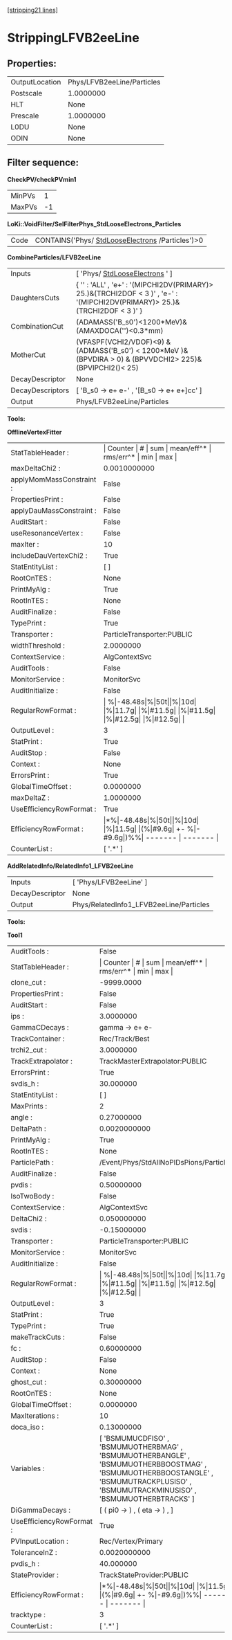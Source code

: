 [[stripping21 lines]](./stripping21-index)

# StrippingLFVB2eeLine

## Properties:

|                |                            |
|----------------|----------------------------|
| OutputLocation | Phys/LFVB2eeLine/Particles |
| Postscale      | 1.0000000                  |
| HLT            | None                       |
| Prescale       | 1.0000000                  |
| L0DU           | None                       |
| ODIN           | None                       |

## Filter sequence:

**CheckPV/checkPVmin1**

|        |     |
|--------|-----|
| MinPVs | 1   |
| MaxPVs | -1  |

**LoKi::VoidFilter/SelFilterPhys_StdLooseElectrons_Particles**

|      |                                                                                      |
|------|--------------------------------------------------------------------------------------|
| Code | CONTAINS('Phys/ [StdLooseElectrons](./stripping21-stdlooseelectrons) /Particles')\>0 |

**CombineParticles/LFVB2eeLine**

|                  |                                                                                                                                |
|------------------|--------------------------------------------------------------------------------------------------------------------------------|
| Inputs           | [ 'Phys/ [StdLooseElectrons](./stripping21-stdlooseelectrons) ' ]                                                            |
| DaughtersCuts    | { '' : 'ALL' , 'e+' : '(MIPCHI2DV(PRIMARY)\> 25.)&(TRCHI2DOF \< 3 )' , 'e-' : '(MIPCHI2DV(PRIMARY)\> 25.)&(TRCHI2DOF \< 3 )' } |
| CombinationCut   | (ADAMASS('B_s0')\<1200\*MeV)& (AMAXDOCA('')\<0.3\*mm)                                                                          |
| MotherCut        | (VFASPF(VCHI2/VDOF)\<9) & (ADMASS('B_s0') \< 1200\*MeV )& (BPVDIRA \> 0) & (BPVVDCHI2\> 225)& (BPVIPCHI2()\< 25)               |
| DecayDescriptor  | None                                                                                                                           |
| DecayDescriptors | [ 'B_s0 -\> e+ e-' , '[B_s0 -\> e+ e+]cc' ]                                                                                |
| Output           | Phys/LFVB2eeLine/Particles                                                                                                     |

****Tools:****

**OfflineVertexFitter**

|                          |                                                                                                           |
|--------------------------|-----------------------------------------------------------------------------------------------------------|
| StatTableHeader :        | \| Counter \| \# \| sum \| mean/eff^\* \| rms/err^\* \| min \| max \|                                     |
| maxDeltaChi2 :           | 0.0010000000                                                                                              |
| applyMomMassConstraint : | False                                                                                                     |
| PropertiesPrint :        | False                                                                                                     |
| applyDauMassConstraint : | False                                                                                                     |
| AuditStart :             | False                                                                                                     |
| useResonanceVertex :     | False                                                                                                     |
| maxIter :                | 10                                                                                                        |
| includeDauVertexChi2 :   | True                                                                                                      |
| StatEntityList :         | [ ]                                                                                                     |
| RootOnTES :              | None                                                                                                      |
| PrintMyAlg :             | True                                                                                                      |
| RootInTES :              | None                                                                                                      |
| AuditFinalize :          | False                                                                                                     |
| TypePrint :              | True                                                                                                      |
| Transporter :            | ParticleTransporter:PUBLIC                                                                                |
| widthThreshold :         | 2.0000000                                                                                                 |
| ContextService :         | AlgContextSvc                                                                                             |
| AuditTools :             | False                                                                                                     |
| MonitorService :         | MonitorSvc                                                                                                |
| AuditInitialize :        | False                                                                                                     |
| RegularRowFormat :       | \| %\|-48.48s\|%\|50t\|\|%\|10d\| \|%\|11.7g\| \|%\|#11.5g\| \|%\|#11.5g\| \|%\|#12.5g\| \|%\|#12.5g\| \| |
| OutputLevel :            | 3                                                                                                         |
| StatPrint :              | True                                                                                                      |
| AuditStop :              | False                                                                                                     |
| Context :                | None                                                                                                      |
| ErrorsPrint :            | True                                                                                                      |
| GlobalTimeOffset :       | 0.0000000                                                                                                 |
| maxDeltaZ :              | 1.0000000                                                                                                 |
| UseEfficiencyRowFormat : | True                                                                                                      |
| EfficiencyRowFormat :    | \|\*%\|-48.48s\|%\|50t\|\|%\|10d\| \|%\|11.5g\| \|(%\|#9.6g\| +- %\|-#9.6g\|)%%\| ------- \| ------- \|   |
| CounterList :            | [ '.\*' ]                                                                                               |

**AddRelatedInfo/RelatedInfo1_LFVB2eeLine**

|                 |                                         |
|-----------------|-----------------------------------------|
| Inputs          | [ 'Phys/LFVB2eeLine' ]                |
| DecayDescriptor | None                                    |
| Output          | Phys/RelatedInfo1_LFVB2eeLine/Particles |

****Tools:****

**Tool1**

|                          |                                                                                                                                                                                          |
|--------------------------|------------------------------------------------------------------------------------------------------------------------------------------------------------------------------------------|
| AuditTools :             | False                                                                                                                                                                                    |
| StatTableHeader :        | \| Counter \| \# \| sum \| mean/eff^\* \| rms/err^\* \| min \| max \|                                                                                                                    |
| clone_cut :              | -9999.0000                                                                                                                                                                               |
| PropertiesPrint :        | False                                                                                                                                                                                    |
| AuditStart :             | False                                                                                                                                                                                    |
| ips :                    | 3.0000000                                                                                                                                                                                |
| GammaCDecays :           | gamma -\> e+ e-                                                                                                                                                                          |
| TrackContainer :         | Rec/Track/Best                                                                                                                                                                           |
| trchi2_cut :             | 3.0000000                                                                                                                                                                                |
| TrackExtrapolator :      | TrackMasterExtrapolator:PUBLIC                                                                                                                                                           |
| ErrorsPrint :            | True                                                                                                                                                                                     |
| svdis_h :                | 30.000000                                                                                                                                                                                |
| StatEntityList :         | [ ]                                                                                                                                                                                    |
| MaxPrints :              | 2                                                                                                                                                                                        |
| angle :                  | 0.27000000                                                                                                                                                                               |
| DeltaPath :              | 0.0020000000                                                                                                                                                                             |
| PrintMyAlg :             | True                                                                                                                                                                                     |
| RootInTES :              | None                                                                                                                                                                                     |
| ParticlePath :           | /Event/Phys/StdAllNoPIDsPions/Particles                                                                                                                                                  |
| AuditFinalize :          | False                                                                                                                                                                                    |
| pvdis :                  | 0.50000000                                                                                                                                                                               |
| IsoTwoBody :             | False                                                                                                                                                                                    |
| ContextService :         | AlgContextSvc                                                                                                                                                                            |
| DeltaChi2 :              | 0.050000000                                                                                                                                                                              |
| svdis :                  | -0.15000000                                                                                                                                                                              |
| Transporter :            | ParticleTransporter:PUBLIC                                                                                                                                                               |
| MonitorService :         | MonitorSvc                                                                                                                                                                               |
| AuditInitialize :        | False                                                                                                                                                                                    |
| RegularRowFormat :       | \| %\|-48.48s\|%\|50t\|\|%\|10d\| \|%\|11.7g\| \|%\|#11.5g\| \|%\|#11.5g\| \|%\|#12.5g\| \|%\|#12.5g\| \|                                                                                |
| OutputLevel :            | 3                                                                                                                                                                                        |
| StatPrint :              | True                                                                                                                                                                                     |
| TypePrint :              | True                                                                                                                                                                                     |
| makeTrackCuts :          | False                                                                                                                                                                                    |
| fc :                     | 0.60000000                                                                                                                                                                               |
| AuditStop :              | False                                                                                                                                                                                    |
| Context :                | None                                                                                                                                                                                     |
| ghost_cut :              | 0.30000000                                                                                                                                                                               |
| RootOnTES :              | None                                                                                                                                                                                     |
| GlobalTimeOffset :       | 0.0000000                                                                                                                                                                                |
| MaxIterations :          | 10                                                                                                                                                                                       |
| doca_iso :               | 0.13000000                                                                                                                                                                               |
| Variables :              | [ 'BSMUMUCDFISO' , 'BSMUMUOTHERBMAG' , 'BSMUMUOTHERBANGLE' , 'BSMUMUOTHERBBOOSTMAG' , 'BSMUMUOTHERBBOOSTANGLE' , 'BSMUMUTRACKPLUSISO' , 'BSMUMUTRACKMINUSISO' , 'BSMUMUOTHERBTRACKS' ] |
| DiGammaDecays :          | [ ( pi0 -\> ) , ( eta -\> ) , ]                                                                                                                                                        |
| UseEfficiencyRowFormat : | True                                                                                                                                                                                     |
| PVInputLocation :        | Rec/Vertex/Primary                                                                                                                                                                       |
| ToleranceInZ :           | 0.0020000000                                                                                                                                                                             |
| pvdis_h :                | 40.000000                                                                                                                                                                                |
| StateProvider :          | TrackStateProvider:PUBLIC                                                                                                                                                                |
| EfficiencyRowFormat :    | \|\*%\|-48.48s\|%\|50t\|\|%\|10d\| \|%\|11.5g\| \|(%\|#9.6g\| +- %\|-#9.6g\|)%%\| ------- \| ------- \|                                                                                  |
| tracktype :              | 3                                                                                                                                                                                        |
| CounterList :            | [ '.\*' ]                                                                                                                                                                              |
